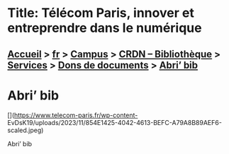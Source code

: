 # Title: Télécom Paris, innover et entreprendre dans le numérique

## [Accueil](https://www.telecom-paris.fr "https://www.telecom-paris.fr") > [fr](https://www.telecom-paris.fr/fr "fr") > [Campus](https://www.telecom-paris.fr/fr/campus "Campus") > [CRDN – Bibliothèque](https://www.telecom-paris.fr/fr/campus/bibliotheque "CRDN – Bibliothèque") > [Services](https://www.telecom-paris.fr/fr/campus/bibliotheque/services "Services") > [Dons de documents](https://www.telecom-paris.fr/fr/campus/bibliotheque/services/dons "Dons de documents") > [Abri’ bib](https://www.telecom-paris.fr/fr/campus/bibliotheque/services/dons/854e1425-4042-4613-befc-a79a8b89aef6)

[](https://www.telecom-paris.fr/fr/accueil)

# Abri’ bib

[](https://www.telecom-paris.fr/wp-content-
EvDsK19/uploads/2023/11/854E1425-4042-4613-BEFC-A79A8B89AEF6-scaled.jpeg)

Abri’ bib

